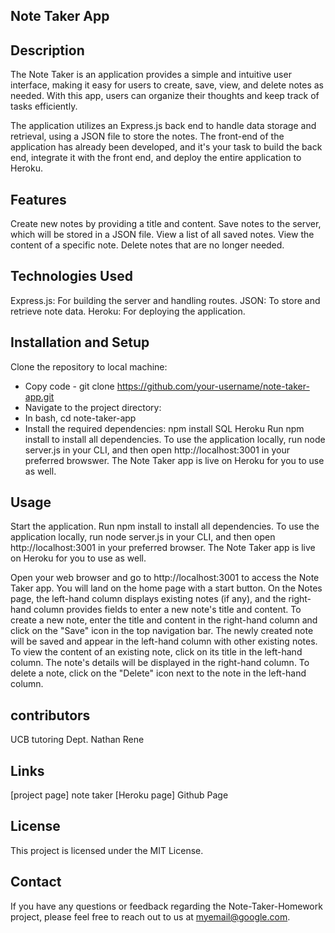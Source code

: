 ## Note Taker App

## Description
The Note Taker is an application provides a simple and intuitive user interface, making it easy for users to create, save, view, and delete notes as needed. With this app, users can organize their thoughts and keep track of tasks efficiently.

The application utilizes an Express.js back end to handle data storage and retrieval, using a JSON file to store the notes. The front-end of the application has already been developed, and it's your task to build the back end, integrate it with the front end, and deploy the entire application to Heroku.



## Features
Create new notes by providing a title and content.
Save notes to the server, which will be stored in a JSON file.
View a list of all saved notes.
View the content of a specific note.
Delete notes that are no longer needed.

## Technologies Used
Express.js: For building the server and handling routes.
JSON: To store and retrieve note data.
Heroku: For deploying the application.

## Installation and Setup
Clone the repository to local machine:
- Copy code - git clone https://github.com/your-username/note-taker-app.git
- Navigate to the project directory:
- In bash, cd note-taker-app
- Install the required dependencies:
    npm install
    SQL
    Heroku
Run npm install to install all dependencies. To use the application locally, run node server.js in your CLI, and then open http://localhost:3001 in your preferred browswer. The Note Taker app is live on Heroku for you to use as well.

## Usage
Start the application. Run npm install to install all dependencies. To use the application locally, run node server.js in your CLI, and then open http://localhost:3001 in your preferred browser. The Note Taker app is live on Heroku for you to use as well.

Open your web browser and go to http://localhost:3001 to access the Note Taker app.
You will land on the home page with a start button. 
On the Notes page, the left-hand column displays existing notes (if any), and the right-hand column provides fields to enter a new note's title and content.
To create a new note, enter the title and content in the right-hand column and click on the "Save" icon in the top navigation bar.
The newly created note will be saved and appear in the left-hand column with other existing notes.
To view the content of an existing note, click on its title in the left-hand column. The note's details will be displayed in the right-hand column.
To delete a note, click on the "Delete" icon next to the note in the left-hand column.

## contributors
UCB tutoring Dept.
Nathan
Rene

## Links
[project page] note taker [Heroku page] Github Page

## License
This project is licensed under the MIT License.

## Contact
If you have any questions or feedback regarding the Note-Taker-Homework project, please feel free to reach out to us at myemail@google.com.




